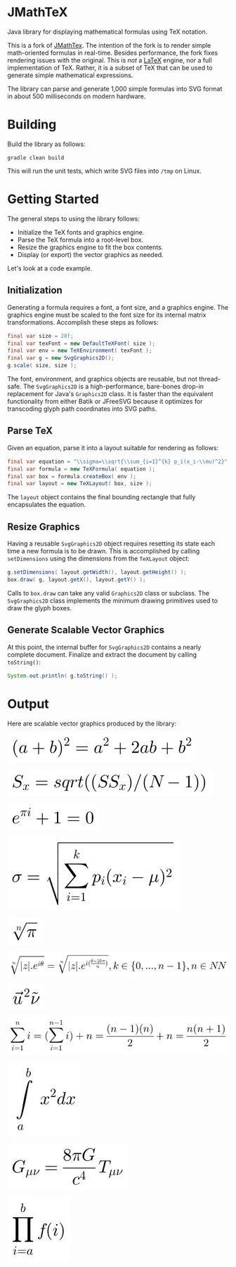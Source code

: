 # JMathTeX

Java library for displaying mathematical formulas using TeX notation.

This is a fork of [JMathTex](http://jmathtex.sourceforge.net). The intention
of the fork is to render simple math-oriented formulas in real-time.
Besides performance, the fork fixes rendering issues with the original.
This is _not_ a [LaTeX](https://github.com/opencollab/jlatexmath) engine,
nor a full implementation of TeX. Rather, it is a subset of TeX that can
be used to generate simple mathematical expressions.

The library can parse and generate 1,000 simple formulas into SVG format
in about 500 milliseconds on modern hardware.

# Building

Build the library as follows:

    gradle clean build

This will run the unit tests, which write SVG files into `/tmp` on Linux.

# Getting Started

The general steps to using the library follows:

* Initialize the TeX fonts and graphics engine.
* Parse the TeX formula into a root-level box.
* Resize the graphics engine to fit the box contents.
* Display (or export) the vector graphics as needed.

Let's look at a code example.

## Initialization

Generating a formula requires a font, a font size, and a graphics engine.
The graphics engine must be scaled to the font size for its internal
matrix transformations. Accomplish these steps as follows:

``` java
final var size = 20f;
final var texFont = new DefaultTeXFont( size );
final var env = new TeXEnvironment( texFont );
final var g = new SvgGraphics2D();
g.scale( size, size );
```

The font, environment, and graphics objects are reusable, but not
thread-safe. The `SvgGraphics2D` is a high-performance, bare-bones drop-in
replacement for Java's `Graphics2D` class. It is faster than the equivalent
functionality from either Batik or JFreeSVG because it optimizes for
transcoding glyph path coordinates into SVG paths.

## Parse TeX

Given an equation, parse it into a layout suitable for rendering as
follows:

``` java
final var equation = "\\sigma=\\sqrt{\\sum_{i=1}^{k} p_i(x_i-\\mu)^2}";
final var formula = new TeXFormula( equation );
final var box = formula.createBox( env );
final var layout = new TeXLayout( box, size );
```

The `layout` object contains the final bounding rectangle that fully
encapsulates the equation.

## Resize Graphics

Having a reusable `SvgGraphics2D` object requires resetting its state
each time a new formula is to be drawn. This is accomplished by calling
`setDimensions` using the dimensions from the `TeXLayout` object:

``` java
g.setDimensions( layout.getWidth(), layout.getHeight() );
box.draw( g, layout.getX(), layout.getY() );
```

Calls to `box.draw` can take any valid `Graphics2D` class or subclass.
The `SvgGraphics2D` class implements the minimum drawing primitives used
to draw the glyph boxes.

## Generate Scalable Vector Graphics

At this point, the internal buffer for `SvgGraphics2D` contains a nearly
complete document. Finalize and extract the document by calling `toString()`:

``` java
System.out.println( g.toString() );
```

# Output

Here are scalable vector graphics produced by the library:

![Equation 00](./docs/images/eq-00.svg)

![Equation 01](./docs/images/eq-01.svg)

![Equation 02](./docs/images/eq-02.svg)

![Equation 03](./docs/images/eq-03.svg)

![Equation 04](./docs/images/eq-04.svg)

![Equation 05](./docs/images/eq-05.svg)

![Equation 06](./docs/images/eq-06.svg)

![Equation 07](./docs/images/eq-07.svg)

![Equation 08](./docs/images/eq-08.svg)

![Equation 09](./docs/images/eq-09.svg)

![Equation 10](./docs/images/eq-10.svg)

